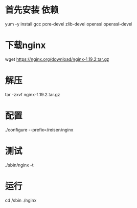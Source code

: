 # 首先安装 依赖 
yum -y install gcc pcre-devel zlib-devel openssl openssl-devel

# 下载nginx
wget https://nginx.org/download/nginx-1.19.2.tar.gz

# 解压
tar -zxvf nginx-1.19.2.tar.gz

# 配置
./configure --prefix=/reisen/nginx

# 测试
./sbin/nginx -t

# 运行
cd /sbin ./nginx